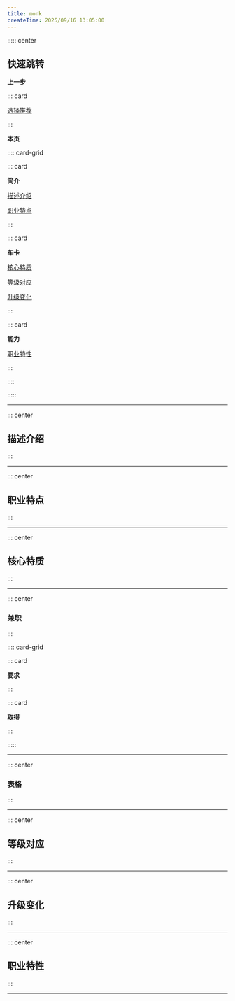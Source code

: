 ```yaml
---
title: monk
createTime: 2025/09/16 13:05:00
---
```


::::: center

## **快速跳转**

**上一步**

::: card

[选择推荐](./index)

:::

**本页**

:::: card-grid

::: card

**简介**

[描述介绍](#描述介绍)

[职业特点](#职业特点)

:::

::: card

**车卡**

[核心特质](#核心特质)

[等级对应](#等级对应)

[升级变化](#升级变化)

:::

::: card

**能力**

[职业特性](#职业特性)

:::

::::

:::::

-----

::: center

## **描述介绍**

:::

---

::: center

## **职业特点**

:::

---

::: center

## **核心特质**

:::

---


::: center

### **兼职**

:::

:::: card-grid

::: card

**要求**

:::

::: card

**取得**

:::

:::::

---

::: center

### **表格**

:::

---

::: center

## **等级对应**

:::

---

::: center

## **升级变化**

:::

---

::: center

## **职业特性**

:::

---